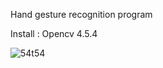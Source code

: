 Hand gesture recognition program

Install : Opencv 4.5.4

![54t54](https://user-images.githubusercontent.com/75853990/143259721-80a389c3-f5c0-441d-b0f2-a1b1ff359d19.gif)
